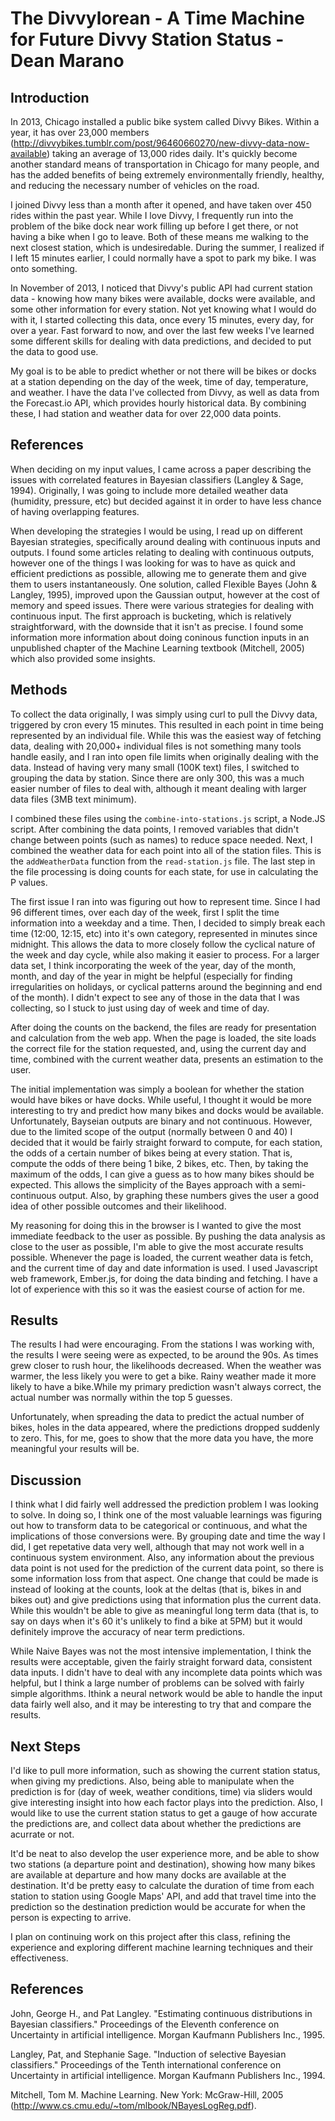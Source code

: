 # The Divvylorean - A Time Machine for Future Divvy Station Status - Dean Marano

## Introduction

In 2013, Chicago installed a public bike system called Divvy Bikes. Within a year, it has over 23,000 members (http://divvybikes.tumblr.com/post/96460660270/new-divvy-data-now-available) taking an average of 13,000 rides daily. It's quickly become another standard means of transportation in Chicago for many people, and has the added benefits of being extremely environmentally friendly, healthy, and reducing the necessary number of vehicles on the road.

I joined Divvy less than a month after it opened, and have taken over 450 rides within the past year. While I love Divvy, I frequently run into the problem of the bike dock near work filling up before I get there, or not having a bike when I go to leave. Both of these means me walking to the next closest station, which is undesiredable. During the summer, I realized if I left 15 minutes earlier, I could normally have a spot to park my bike. I was onto something.

In November of 2013, I noticed that Divvy's public API had current station data - knowing how many bikes were available, docks were available, and some other information for every station. Not yet knowing what I would do with it, I started collecting this data, once every 15 minutes, every day, for over a year. Fast forward to now, and over the last few weeks I've learned some different skills for dealing with data predictions, and decided to put the data to good use.

My goal is to be able to predict whether or not there will be bikes or docks at a station depending on the day of the week, time of day, temperature, and weather. I have the data I've collected from Divvy, as well as data from the Forecast.io API, which provides hourly historical data. By combining these, I had station and weather data for over 22,000 data points.

## References

When deciding on my input values, I came across a paper describing the issues with correlated features in Bayesian classifiers (Langley & Sage, 1994). Originally, I was going to include more detailed weather data (humidity, pressure, etc) but decided against it in order to have less chance of having overlapping features.

When developing the strategies I would be using, I read up on different Bayesian strategies, specifically around dealing with continuous inputs and outputs. I found some articles relating to dealing with continuous outputs, however one of the things I was looking for was to have as quick and efficient predictions as possible, allowing me to generate them and give them to users instantaneously. One solution, called Flexible Bayes (John & Langley, 1995), improved upon the Gaussian output, however at the cost of memory and speed issues. There were various strategies for dealing with continuous input. The first approach is bucketing, which is relatively straightforward, with the downside that it isn't as precise. I found some information more information about doing coninous function inputs in an unpublished chapter of the Machine Learning textbook (Mitchell, 2005) which also provided some insights.

## Methods

To collect the data originally, I was simply using curl to pull the Divvy data, triggered by cron every 15 minutes. This resulted in each point in time being represented by an individual file. While this was the easiest way of fetching data, dealing with 20,000+ individual files is not something many tools handle easily, and I ran into open file limits when originally dealing with the data. Instead of having very many small (100K text) files, I switched to grouping the data by station. Since there are only 300, this was a much easier number of files to deal with, although it meant dealing with larger data files (3MB text minimum).

I combined these files using the `combine-into-stations.js` script, a Node.JS script. After combining the data points, I removed variables that didn't change between points (such as names) to reduce space needed. Next, I combined the weather data for each point into all of the station files. This is the `addWeatherData` function from the `read-station.js` file. The last step in the file processing is doing counts for each state, for use in calculating the P values.

The first issue I ran into was figuring out how to represent time. Since I had 96 different times, over each day of the week, first I split the time information into a weekday and a time. Then, I decided to simply break each time (12:00, 12:15, etc) into it's own category, represented in minutes since midnight. This allows the data to more closely follow the cyclical nature of the week and day cycle, while also making it easier to process. For a larger data set, I think incorporating the week of the year, day of the month, month, and day of the year in might be helpful (especially for finding irregularities on holidays, or cyclical patterns around the beginning and end of the month). I didn't expect to see any of those in the data that I was collecting, so I stuck to just using day of week and time of day.

After doing the counts on the backend, the files are ready for presentation and calculation from the web app. When the page is loaded, the site loads the correct file for the station requested, and, using the current day and time, combined with the current weather data, presents an estimation to the user.

The initial implementation was simply a boolean for whether the station would have bikes or have docks. While useful, I thought it would be more interesting to try and predict how many bikes and docks would be available. Unfortunately, Bayseian outputs are binary and not continuous. However, due to the limited scope of the output (normally between 0 and 40) I decided that it would be fairly straight forward to compute, for each station, the odds of a certain number of bikes being at every station. That is, compute the odds of there being 1 bike, 2 bikes, etc. Then, by taking the maximum of the odds, I can give a guess as to how many bikes should be expected. This allows the simplicity of the Bayes approach with a semi-continuous output. Also, by graphing these numbers gives the user a good idea of other possible outcomes and their likelihood.

My reasoning for doing this in the browser is I wanted to give the most immediate feedback to the user as possible. By pushing the data analysis as close to the user as possible, I'm able to give the most accurate results possible. Whenever the page is loaded, the current weather data is fetch, and the current time of day and date information is used. I used Javascript web framework, Ember.js, for doing the data binding and fetching. I have a lot of experience with this so it was the easiest course of action for me.

## Results

The results I had were encouraging. From the stations I was working with, the results I were seeing were as expected, to be around the 90s. As times grew closer to rush hour, the likelihoods decreased. When the weather was warmer, the less likely you were to get a bike. Rainy weather made it more likely to have a bike.While my primary prediction wasn't always correct, the actual number was normally within the top 5 guesses.

Unfortunately, when spreading the data to predict the actual number of bikes, holes in the data appeared, where the predictions dropped suddenly to zero. This, for me, goes to show that the more data you have, the more meaningful your results will be.

## Discussion

I think what I did fairly well addressed the prediction problem I was looking to solve. In doing so, I think one of the most valuable learnings was figuring out how to transform data to be categorical or continuous, and what the implications of those conversions were. By grouping date and time the way I did, I get repetative data very well, although that may not work well in a continuous system environment. Also, any information about the previous data point is not used for the prediction of the current data point, so there is some information loss from that aspect. One change that could be made is instead of looking at the counts, look at the deltas (that is, bikes in and bikes out) and give predictions using that information plus the current data. While this wouldn't be able to give as meaningful long term data (that is, to say on days when it's 60 it's unlikely to find a bike at 5PM) but it would definitely improve the accuracy of near term predictions.

While Naive Bayes was not the most intensive implementation, I think the results were acceptable, given the fairly straight forward data, consistent data inputs. I didn't have to deal with any incomplete data points which was helpful, but I think a large number of problems can be solved with fairly simple algorithms. Ithink a neural network would be able to handle the input data fairly well also, and it may be interesting to try that and compare the results.

## Next Steps
I'd like to pull more information, such as showing the current station status, when giving my predictions. Also, being able to manipulate when the prediction is for (day of week, weather conditions, time) via sliders would give interesting insight into how each factor plays into the prediction. Also, I would like to use the current station status to get a gauge of how accurate the predictions are, and collect data about whether the predictions are acurrate or not.

It'd be neat to also develop the user experience more, and be able to show two stations (a departure point and destination), showing how many bikes are available at departure and how many docks are available at the destination. It'd be pretty easy to calculate the duration of time from each station to station using Google Maps' API, and add that travel time into the prediction so the destination prediction would be accurate for when the person is expecting to arrive.

I plan on continuing work on this project after this class, refining the experience and exploring different machine learning techniques and their effectiveness.

## References

John, George H., and Pat Langley. "Estimating continuous distributions in Bayesian classifiers." Proceedings of the Eleventh conference on Uncertainty in artificial intelligence. Morgan Kaufmann Publishers Inc., 1995.

Langley, Pat, and Stephanie Sage. "Induction of selective Bayesian classifiers." Proceedings of the Tenth international conference on Uncertainty in artificial intelligence. Morgan Kaufmann Publishers Inc., 1994.

 Mitchell, Tom M. Machine Learning. New York: McGraw-Hill, 2005 (http://www.cs.cmu.edu/~tom/mlbook/NBayesLogReg.pdf).

